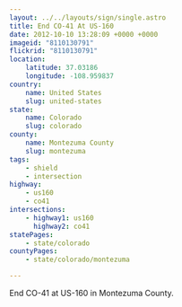 ```yaml
---
layout: ../../layouts/sign/single.astro
title: End CO-41 At US-160
date: 2012-10-10 13:28:09 +0000 +0000
imageid: "8110130791"
flickrid: "8110130791"
location:
    latitude: 37.03186
    longitude: -108.959837
country:
    name: United States
    slug: united-states
state:
    name: Colorado
    slug: colorado
county:
    name: Montezuma County
    slug: montezuma
tags:
    - shield
    - intersection
highway:
    - us160
    - co41
intersections:
    - highway1: us160
      highway2: co41
statePages:
    - state/colorado
countyPages:
    - state/colorado/montezuma

---
```

End CO-41 at US-160 in Montezuma County.